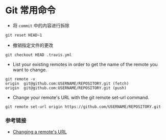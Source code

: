# Git 常用命令

* 将 `commit` 中的内容进行拆除
    
`git reset HEAD~1`

* 撤销指定文件的更改

`git checkout HEAD .travis.yml`

* List your existing remotes in order to get the name of the remote you want to change.
    
```
git remote -v
origin  git@github.com:USERNAME/REPOSITORY.git (fetch)
origin  git@github.com:USERNAME/REPOSITORY.git (push)
```

* Change your remote's URL with the git remote set-url command.

```
git remote set-url origin https://github.com/USERNAME/REPOSITORY.git
```


### 参考链接

* [Changing a remote's URL](https://help.github.com/articles/changing-a-remote-s-url/)

